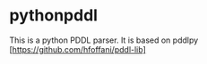 # pythonpddl
This is a python PDDL parser. It is based on pddlpy [https://github.com/hfoffani/pddl-lib]
